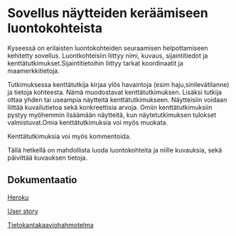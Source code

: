 # Sovellus näytteiden keräämiseen luontokohteista

Kyseessä on erilaisten luontokohteiden seuraamisen helpottamiseen kehitetty sovellus. Luontkohteisiin liittyy nimi, kuvaus, sijaintitiedot ja kenttätutkimukset.Sijaintitietoihin liittyy tarkat koordinaatit ja maamerkkitietoja. 

Tutkimuksessa kenttätutkija kirjaa ylös havaintoja (esim haju,sinilevätilanne) ja tietoja kohteesta. Nämä muodostavat kenttätutkimuksen. Lisäksi tutkija ottaa yhden tai useampia näytteitä kenttätutkimukseen. Näytteisiin voidaan liittää kuvailutietoa sekä konkreettisia arvoja. Omiin kenttätutkimuksiin pystyy myöhemmin lisäämään näytteitä, kun näytetutkimuksen tulokset valmistuvat.Omia kenttätutkimuksia voi myös muokata.

Kenttätutkimuksia voi myös kommentoida.

Tällä hetkellä on mahdollista luoda luontokohteita ja niille kuvauksia, sekä päivittää kuvauksen tietoja.

## Dokumentaatio

[Heroku](https://tsoha-naytteidenkerays.herokuapp.com/)

[User story](https://github.com/olgaviho/naytteidenKerays/blob/master/documentation/userstories.md)

[Tietokantakaaviohahmotelma](https://github.com/olgaviho/naytteidenKerays/blob/master/documentation/tietokantakaavio.md)

